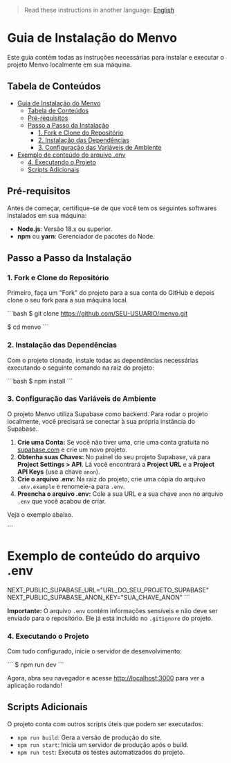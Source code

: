 > Read these instructions in another language: [English](INSTALLING.md)

# Guia de Instalação do Menvo

Este guia contém todas as instruções necessárias para instalar e executar o projeto Menvo localmente em sua máquina.

## Tabela de Conteúdos

- [Guia de Instalação do Menvo](#guia-de-instalação-do-menvo)
  - [Tabela de Conteúdos](#tabela-de-conteúdos)
  - [Pré-requisitos](#pré-requisitos)
  - [Passo a Passo da Instalação](#passo-a-passo-da-instalação)
    - [1. Fork e Clone do Repositório](#1-fork-e-clone-do-repositório)
    - [2. Instalação das Dependências](#2-instalação-das-dependências)
    - [3. Configuração das Variáveis de Ambiente](#3-configuração-das-variáveis-de-ambiente)
- [Exemplo de conteúdo do arquivo .env](#exemplo-de-conteúdo-do-arquivo-env)
    - [4. Executando o Projeto](#4-executando-o-projeto)
  - [Scripts Adicionais](#scripts-adicionais)

## Pré-requisitos

Antes de começar, certifique-se de que você tem os seguintes softwares instalados em sua máquina:
* **Node.js**: Versão 18.x ou superior.
* **npm** ou **yarn**: Gerenciador de pacotes do Node.

## Passo a Passo da Instalação

### 1. Fork e Clone do Repositório

Primeiro, faça um "Fork" do projeto para a sua conta do GitHub e depois clone o seu fork para a sua máquina local.

\`\`\`bash
$ git clone https://github.com/SEU-USUARIO/menvo.git

$ cd menvo
\`\`\`

### 2. Instalação das Dependências

Com o projeto clonado, instale todas as dependências necessárias executando o seguinte comando na raiz do projeto:

\`\`\`bash
$ npm install
\`\`\`

### 3. Configuração das Variáveis de Ambiente

O projeto Menvo utiliza Supabase como backend. Para rodar o projeto localmente, você precisará se conectar à sua própria instância do Supabase.

1.  **Crie uma Conta:** Se você não tiver uma, crie uma conta gratuita no [supabase.com](https://supabase.com) e crie um novo projeto.
2.  **Obtenha suas Chaves:** No painel do seu projeto Supabase, vá para **Project Settings > API**. Lá você encontrará a **Project URL** e a **Project API Keys** (use a chave `anon`).
3.  **Crie o arquivo .env:** Na raiz do projeto, crie uma cópia do arquivo `.env.example` e renomeie-a para `.env`.
4.  **Preencha o arquivo .env:** Cole a sua URL e a sua chave `anon` no arquivo `.env` que você acabou de criar. 
  
Veja o exemplo abaixo.

\`\`\`
# Exemplo de conteúdo do arquivo .env
NEXT_PUBLIC_SUPABASE_URL="URL_DO_SEU_PROJETO_SUPABASE"
NEXT_PUBLIC_SUPABASE_ANON_KEY="SUA_CHAVE_ANON"
\`\`\`

**Importante:** O arquivo `.env` contém informações sensíveis e não deve ser enviado para o repositório. Ele já está incluído no `.gitignore` do projeto.

### 4. Executando o Projeto

Com tudo configurado, inicie o servidor de desenvolvimento:

\`\`\`
$ npm run dev
\`\`\`

Agora, abra seu navegador e acesse [http://localhost:3000](http://localhost:3000) para ver a aplicação rodando!

## Scripts Adicionais

O projeto conta com outros scripts úteis que podem ser executados:
* `npm run build`: Gera a versão de produção do site.
* `npm run start`: Inicia um servidor de produção após o build.
* `npm run test`: Executa os testes automatizados do projeto.